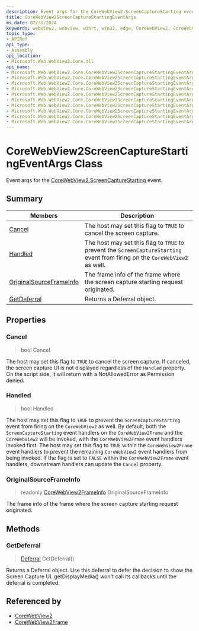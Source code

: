 ```yaml
---
description: Event args for the CoreWebView2.ScreenCaptureStarting event.
title: CoreWebView2ScreenCaptureStartingEventArgs
ms.date: 07/31/2024
keywords: webview2, webview, winrt, win32, edge, CoreWebView2, CoreWebView2Controller, browser control, edge html, CoreWebView2ScreenCaptureStartingEventArgs
topic_type:
- APIRef
api_type:
- Assembly
api_location:
- Microsoft.Web.WebView2.Core.dll
api_name:
- Microsoft.Web.WebView2.Core.CoreWebView2ScreenCaptureStartingEventArgs
- Microsoft.Web.WebView2.Core.CoreWebView2ScreenCaptureStartingEventArgs.Cancel
- Microsoft.Web.WebView2.Core.CoreWebView2ScreenCaptureStartingEventArgs.Handled
- Microsoft.Web.WebView2.Core.CoreWebView2ScreenCaptureStartingEventArgs.OriginalSourceFrameInfo
- Microsoft.Web.WebView2.Core.CoreWebView2ScreenCaptureStartingEventArgs.GetDeferral
- Microsoft.Web.WebView2.Core.CoreWebView2ScreenCaptureStartingEventArgs.get_Cancel
- Microsoft.Web.WebView2.Core.CoreWebView2ScreenCaptureStartingEventArgs.get_Handled
- Microsoft.Web.WebView2.Core.CoreWebView2ScreenCaptureStartingEventArgs.get_OriginalSourceFrameInfo
- Microsoft.Web.WebView2.Core.CoreWebView2ScreenCaptureStartingEventArgs.put_Cancel
- Microsoft.Web.WebView2.Core.CoreWebView2ScreenCaptureStartingEventArgs.put_Handled
---
```


# CoreWebView2ScreenCaptureStartingEventArgs Class



Event args for the [CoreWebView2.ScreenCaptureStarting](corewebview2.md#screencapturestarting) event.

## Summary

Members|Description
--|--
[Cancel](#cancel) | The host may set this flag to `TRUE` to cancel the screen capture.
[Handled](#handled) | The host may set this flag to `TRUE` to prevent the `ScreenCaptureStarting` event from firing on the `CoreWebView2` as well.
[OriginalSourceFrameInfo](#originalsourceframeinfo) | The frame info of the frame where the screen capture starting request originated.
[GetDeferral](#getdeferral) | Returns a Deferral object.

## Properties

### Cancel

>  bool Cancel

The host may set this flag to `TRUE` to cancel the screen capture.
If canceled, the screen capture UI is not displayed regardless of the `Handled` property. On the script side, it will return with a NotAllowedError as Permission denied.

### Handled

>  bool Handled

The host may set this flag to `TRUE` to prevent the `ScreenCaptureStarting` event from firing on the `CoreWebView2` as well.
By default, both the `ScreenCaptureStarting` event handlers on the `CoreWebView2Frame` and the `CoreWebView2` will be invoked, with the `CoreWebView2Frame` event handlers invoked first. The host may set this flag to `TRUE` within the `CoreWebView2Frame` event handlers to prevent the remaining `CoreWebView2` event handlers from being invoked. If the flag is set to `FALSE` within the `CoreWebView2Frame` event handlers, downstream handlers can update the `Cancel` property.

### OriginalSourceFrameInfo

> readonly  [CoreWebView2FrameInfo](corewebview2frameinfo.md) OriginalSourceFrameInfo

The frame info of the frame where the screen capture starting request originated.



## Methods

### GetDeferral

> [Deferral](/uwp/api/Windows.Foundation.Deferral) GetDeferral()

Returns a Deferral object.
Use this deferral to defer the decision to show the Screen Capture UI. getDisplayMedia() won't call its callbacks until the deferral is completed.






## Referenced by

- [CoreWebView2](corewebview2.md)
- [CoreWebView2Frame](corewebview2frame.md)
